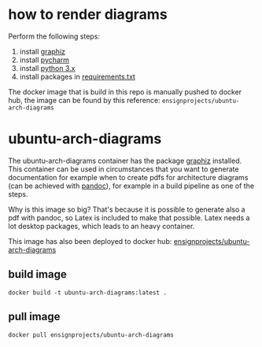 # how to render diagrams
Perform the following steps:
1. install [graphiz](https://www.graphviz.org)
2. install [pycharm](https://www.jetbrains.com/pycharm/)
3. install [python 3.x](https://www.python.org/)
4. install packages in [requirements.txt](docker/requirements.txt)


The docker image that is build in this repo is manually pushed to docker hub, 
the image can be found by this reference: `ensignprojects/ubuntu-arch-diagrams`





# ubuntu-arch-diagrams
The ubuntu-arch-diagrams container has the package [graphiz](https://www.graphviz.org) installed. This container can be used in circumstances that you want to generate documentation for example when to create pdfs for architecture diagrams (can be achieved with [pandoc](https://pandoc.org/)), for example in a build pipeline as one of the steps. 

Why is this image so big? That's because it is possible to generate also a pdf with pandoc, so Latex is included to make that possible. Latex needs a lot desktop packages, which leads to an heavy container.

This image has also been deployed to docker hub: [ensignprojects/ubuntu-arch-diagrams](https://hub.docker.com/r/ensignprojects/ubuntu-arch-diagrams)


## build image
```shell
docker build -t ubuntu-arch-diagrams:latest .
```

## pull image
```shell
docker pull ensignprojects/ubuntu-arch-diagrams
```
